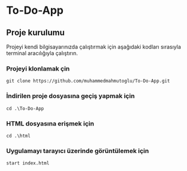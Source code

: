 # To-Do-App
## Proje kurulumu
Projeyi kendi bilgisayarınızda çalıştırmak için aşağıdaki kodları sırasıyla terminal aracılığıyla çalıştırın.

### Projeyi klonlamak çin
```
git clone https://github.com/muhammedmahmutoglu/To-Do-App.git
```

### İndirilen proje dosyasına geçiş yapmak için
```
cd .\To-Do-App
```
### HTML dosyasına erişmek için
```
cd .\html
```
### Uygulamayı tarayıcı üzerinde görüntülemek için
```
start index.html
```
